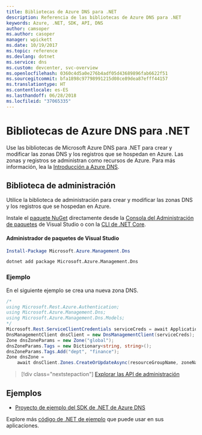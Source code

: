 ```yaml
---
title: Bibliotecas de Azure DNS para .NET
description: Referencia de las bibliotecas de Azure DNS para .NET
keywords: Azure, .NET, SDK, API, DNS
author: camsoper
ms.author: casoper
manager: wpickett
ms.date: 10/19/2017
ms.topic: reference
ms.devlang: dotnet
ms.service: dns
ms.custom: devcenter, svc-overview
ms.openlocfilehash: 0360c4d5a0e276b4adf05d43689896fab6622f51
ms.sourcegitcommit: bfa1898c97798991215d08ce89dea87efff44157
ms.translationtype: HT
ms.contentlocale: es-ES
ms.lasthandoff: 06/28/2018
ms.locfileid: "37065335"
---
```

# <a name="azure-dns-libraries-for-net"></a>Bibliotecas de Azure DNS para .NET

Use las bibliotecas de Microsoft Azure DNS para .NET para crear y modificar las zonas DNS y los registros que se hospedan en Azure. Las zonas y registros se administran como recursos de Azure. Para más información, lea la [Introducción a Azure DNS](/azure/dns/dns-overview).

## <a name="management-library"></a>Biblioteca de administración

Utilice la biblioteca de administración para crear y modificar las zonas DNS y los registros que se hospedan en Azure.

Instale el [paquete NuGet](https://www.nuget.org/packages/Microsoft.Azure.Management.Dns) directamente desde la [Consola del Administración de paquetes][PackageManager] de Visual Studio o con la [CLI de .NET Core][DotNetCLI].

#### <a name="visual-studio-package-manager"></a>Administrador de paquetes de Visual Studio

```powershell
Install-Package Microsoft.Azure.Management.Dns
```

```bash
dotnet add package Microsoft.Azure.Management.Dns
```

### <a name="example"></a>Ejemplo

En el siguiente ejemplo se crea una nueva zona DNS.

```csharp
/*
using Microsoft.Rest.Azure.Authentication;
using Microsoft.Azure.Management.Dns;
using Microsoft.Azure.Management.Dns.Models;
*/
Microsoft.Rest.ServiceClientCredentials serviceCreds = await ApplicationTokenProvider.LoginSilentAsync(tenantId, clientId, secret);
DnsManagementClient dnsClient = new DnsManagementClient(serviceCreds);            
Zone dnsZoneParams = new Zone("global");
dnsZoneParams.Tags = new Dictionary<string, string>();
dnsZoneParams.Tags.Add("dept", "finance");
Zone dnsZone =
    await dnsClient.Zones.CreateOrUpdateAsync(resourceGroupName, zoneName, dnsZoneParams, null, "*");
```

> [!div class="nextstepaction"]
> [Explorar las API de administración](/dotnet/api/overview/azure/dns/management)

## <a name="samples"></a>Ejemplos

* [Proyecto de ejemplo del SDK de .NET de Azure DNS](https://www.microsoft.com/download/details.aspx?id=47268)

Explore más [código de .NET de ejemplo](https://azure.microsoft.com/resources/samples/?platform=dotnet) que puede usar en sus aplicaciones.

[PackageManager]: https://docs.microsoft.com/nuget/tools/package-manager-console
[DotNetCLI]: https://docs.microsoft.com/dotnet/core/tools/dotnet-add-package
